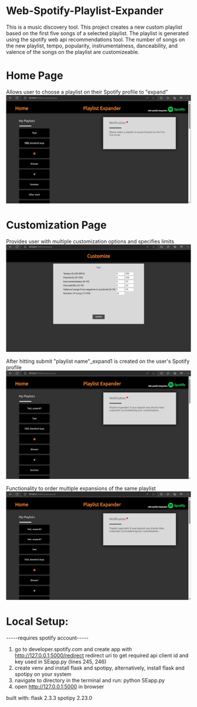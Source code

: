 # Web-Spotify-Playlist-Expander
This is a music discovery tool. This project creates a new custom playlist based on the first five songs of a selected playlist. The playlist is generated using the spotify web api recommendations tool. The number of songs on the new playlist, tempo, popularity, instrumentalness, danceability, and valence of the songs on the playlist are customizeable.

# Home Page
Allows user to choose a playlist on their Spotify profile to "expand"
![home page with scrollable playlists list](screenshots/home.png)

# Customization Page
Provides user with multiple customization options and specifies limits
![customization page](screenshots/customize.png)

After hitting submit "playlist name"_expand1 is created on the user's Spotify profile
![after customization submit](screenshots/success.png)

Functionality to order multiple expansions of the same playlist
![multiple expansions with same playlist](screenshots/multiple.png)

 # Local Setup:
-----requires spotify account-----
1. go to developer.spotify.com and create app with http://127.0.0.1:5000/redirect redirect uri to get required api client id and key used in SEapp.py (lines 245, 246)
2. create venv and install flask and spotipy, alternatively, install flask and spotipy on your system
3. navigate to directory in the terminal and run: python SEapp.py
4. open http://127.0.0.1:5000 in browser

built with:
flask 2.3.3
spotipy 2.23.0

